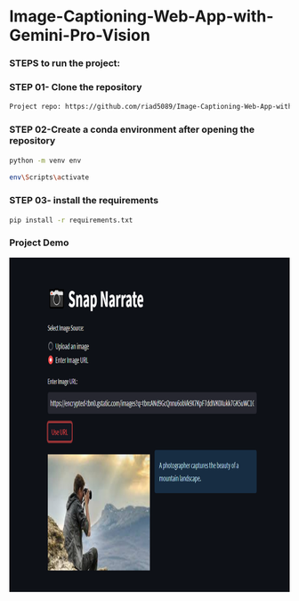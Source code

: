 # Image-Captioning-Web-App-with-Gemini-Pro-Vision

### STEPS to run the project:

### STEP 01- Clone the repository

```bash
Project repo: https://github.com/riad5089/Image-Captioning-Web-App-with-Gemini-Pro-Vision.git
```

### STEP 02-Create a conda environment after opening the repository

```bash
python -m venv env
```

```bash
env\Scripts\activate
```
### STEP 03- install the requirements
```bash
pip install -r requirements.txt
```
### Project Demo
<img src="Screenshot_11.png" width="800" height="600">

